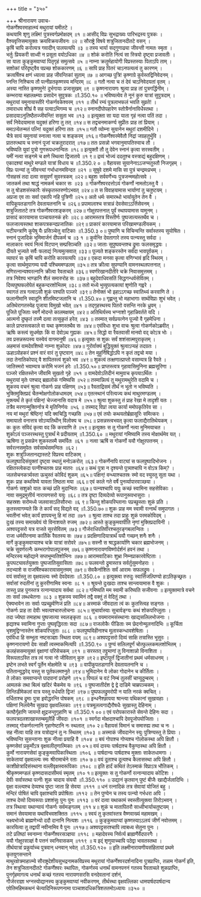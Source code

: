 +++
title = "३५०"

+++
श्रीनारायण उवाच-  
गोकर्णेश्वरमाहात्म्यं मथुरायां यमीतटे ।  
कथयामि शृणु लक्ष्मि! पुत्रस्वर्गप्रमोक्षदम् ॥१ ॥
आसीद् विप्रः सुभद्राख्यः पारिभद्रस्य पुत्रकः ।  
वैश्यवृत्तिसमायुक्तः क्रयविक्रयजीवनः ॥२ ॥
सौराष्ट्रे विषये शत्रुजितानदीतटे वसन् ।  
कृषिं चापि करोत्यत्र गवादीन् पालयत्यपि ॥३ ॥
तस्य भार्या सद्गुणाढ्या जीवन्ती नामतः स्मृता ।  
भर्तुः प्रियकरी साध्वी न प्रसूता वयोऽधिका ॥४ ॥
शोकं करोति नित्यं सा स्त्रियो दृष्ट्वा प्रजावतीः ।  
सा याता कुङ्कुमवाप्यां पितृगृहं समुत्सवे ॥५ ॥
नाम्ना क्रतुर्महायोगी विप्रस्तस्याः पिताऽपि ताम् ।  
सशोकां परिदृष्ट्वैव पप्रच्छ शोककारणम् ॥६ ॥
सापि प्राह पितरं चाऽनपत्यत्वं तु कारणम् ।  
क्रत्वर्षिश्च क्षणं ध्यात्वा प्राह जीवन्तिकां सुताम् ॥७ ॥
आगच्छ पुत्रि! कृष्णाग्रे कुर्वस्तद्विनिवेदनम् ।  
घ्नन्ति निश्चित्य तौ पत्नीव्रतकृष्णस्य मन्दिरम् ॥८ ॥
गतौ नत्वा च तं देवं चाऽनिवेदयतां वृतम् ।  
अस्या नास्ति कृष्णमुने! दुर्भगायाः प्रजासुखम् ॥९ ॥
कृष्णनारायणः श्रुत्वा प्राह तां पुत्रगर्द्धिनीम् ।  
कम्भराया महालक्ष्म्याः प्रसादेन सुपुत्रकः ॥1.350.१० ॥
भविष्यत्येव ते नूनं कुरु यात्रां सुपुत्रदाम् ।  
मथुरायां यमुनायास्तीरे गोकर्णवकेश्वरम् ॥११ ॥
तीर्थं रम्यं पुत्रलाभफलं भवति सुव्रते! ।  
तमाराधय शीघ्रं वै सह पत्याऽभिगम्य च ॥१२॥
स्नानदीपोपहारेण स्तोत्रैर्नानाविधैस्तथा ।  
प्रसादयाऽनुतिष्ठैतज्जीवन्ति! ससुता भव ॥१३ ॥
इत्युक्ता सा यदा याता गृहं नत्वा पतिं तदा ।  
सर्वं निवेदयामास यदुक्तं हरिणा तु तत् ॥१४॥
स तद्वचनमाकर्ण्य सुप्रीतः प्राह तां प्रियाम् ।  
ममाऽप्येतन्मतं पत्नि! यदुक्तं हरिणा ततः ॥१५॥
गतौ व्योम्ना सुयानेन मथुरां दशमीदिने ।  
चैत्रे सायं यमुनायां स्नात्वा नत्वा च शङ्करम् ॥१६॥
गोकर्णेश्वरमेवैतौ निद्रां जग्रहतुर्भुवि ।  
प्रातरुत्थाय च स्नानं पूजां चक्रतुरादरात् ॥१७॥
ततः प्रसन्नो भगवानुमापतिरुवाच तौ ।  
भविष्यति युवां पुत्रो गुणरूपधनान्वितः ॥१८॥
इत्युक्तौ तौ तु देवेन स्नानं कृत्वा सरस्वतीम् ।  
यमीं नत्वा सङ्गमे च क्षणे स्थित्वा द्विजातये ॥१ ९॥
द्रव्यं भोज्यं ददतुश्च वस्त्राद्यं बहुदक्षिणम् ।  
एकादश्यां माथुरे मण्डले यात्रां विधाय च ॥1.350.२ ० ॥
वैहायसा सुयानेनाऽऽजग्मतुस्तौ निजगृहम् ।  
विप्रः पत्न्यां तु जीवन्त्यां गर्भाधानमविन्दत ॥२१ ॥
सुषुवे दशमे मासि सा पुत्रं चन्द्रमःप्रभम् ।  
गोसहस्रं तदा दत्वा ससुवर्णं सुवस्त्रकम् ॥२२॥
बहुशः सर्ववर्णेभ्यः पुत्रजन्ममहोत्सवे ।  
जातकर्म तथा श्राद्धं नामकर्म चकार सः ॥२३ ॥
गोकर्णेश्वरदत्तोऽयं गोकर्णो नामतोऽस्तु वै ।  
स तु षोडशसंस्कारैः संस्कृतस्तरुणोऽभवत् ॥२४॥
त स विवाहयामास भार्याणां तु चतुष्टयम् ।  
अप्रजा एव ताः सर्वा एकापि नहि पुत्रिणी ॥२५॥
अतो धर्मः समारब्धो भार्यायु्तेन तेन वै ।  
वापिकूपतडागानि देवतायतनानि च ॥२६॥
प्रपामालाश्च सत्रान्नं देवसेवाऽऽर्त्तिसेवनम् ।  
शत्रुजितातटे तत्र गोकर्णेश्वरशङ्करम् ॥२७॥
गोक्षुरपत्तनात् पूर्वं स्थापयामास यामुनम् ।  
प्रासादं कारयामास पञ्चायतनकं हरेः ॥२८॥
आरामस्तत्र विस्तीर्णः पुष्पजात्यस्तथैव च ।  
फलजात्यस्तथा शाकपत्रकन्दप्रजातिकः ॥२९॥
प्राकारं कारयामास परिखामण्डलीयकम् ।  
घटीयन्त्राणि कूपेषु यैः प्रसिञ्चेत्तु वाटिकाः ॥1.350.३ ०॥
पुष्पाणि च विचिन्वन्ति सर्वास्तस्य सुयोषितः ।  
स्नानं पूजादिकं भूमिमार्जनं दीपकर्म च ॥३ १ ॥
कुर्वन्ति देवतागारे तस्य पत्न्यस्तु सर्वदा ।  
मालाकारः स्वयं नित्यं विटपान् सम्प्रसिञ्चति ॥३२॥
जाताः सुपुष्पवन्तश्च द्रुमाः फलसमृद्धयः ।  
दीयते भुज्यते सर्वैः फलाद्यं नित्यमुत्सवात् ॥३३॥
पूज्यते शङ्करस्तेन सर्वदा भावपूर्वकम् ।  
व्यापारं सः कृषिं चापि करोति कारयत्यपि ॥३४॥
एकदा मनसा कृत्वा वणिग्भावं हृदि स्थिरम् ।  
कृत्वा सार्थमुपागम्य ययौ पश्चिममण्डलम् ॥३५॥
तत्र क्रीत्वा सुपण्यानि वामनस्थलपत्तनात् ।  
मणिरत्नान्यश्वरत्नानि क्रीत्वा रैवताचले ॥३६॥
स्वर्णरेखानदीतीरे चक्रे निवासमुत्तमम् ।  
तत्र निवेश्य भाण्डानि शैलं समारुरोह सः ॥३७॥
बहुदेवाधिवसतिं सिद्धगन्धर्वसेवितम् ।  
दिव्यपुष्पफलोपेतं बहुकन्दरशोभितम् ॥३८॥
ततो मध्ये भुव्युपत्यकायां शृणोति गह्वरे ।  
स्वागतं तत्र गत्वाऽसौ शुकं पश्यति पञ्जरे ॥३९॥
तेनोक्तं भो इहाऽऽगच्छ स्वातिथ्यं करवाणि ते ।  
फलानीमानि स्वादूनि शीतमिष्टजलानि च ॥1.350.४०॥
गृह्णन्तु भो महाभागाः सार्थविप्राः शुभं भवेत् ।  
अतिथेरागतस्येह पूजाया विमुखो भवेत् ॥४१ ॥
तद्गृहस्थस्य पितरो वसन्ति नरके ध्रुवम् ।  
पूजिते पूजिताः स्वर्गे मोदन्ते कालमक्षयम् ॥४२॥
अतिथिर्यस्य भग्नाशो गृहान्निवर्तते यदि ।  
आत्मनो दुष्कृतं तस्मै दत्वा तत्सुकृतं हरेत् ॥४३ ॥
तस्मात् सर्वप्रयत्नेन पूज्यो वै गृहमेधिना ।  
काले प्राप्तस्त्वकाले वा यथा कृष्णस्तथैव सः ॥४४॥
एवंविधाः शुभा वाचः श्रुत्वा गोकर्णकोऽब्रवीत् ।  
ऋषिः कस्त्वं सुधर्मज्ञः किं वा देवोऽथ गुह्यकः ॥४५॥
सिद्धो वा रैवतवासी मानवो वद् कोऽत्र भोः ।  
तव प्रसन्नरूपस्य यस्येयं वागमानुषी ॥४६॥
इत्युक्तः स शुकः सर्वं शशंसात्मपुराकृतम् ।  
अहमासं वामदेवशिष्यो नाम्ना शुकोदरः ॥४७॥
गुरोर्वाक्यं बुद्धियुक्तं श्रुत्वाऽप्यहं तदग्रतः ।  
ऊहाऽपोहकरं प्रश्नं वारं वारं तु पृष्टवान् ॥४८॥
तेन मुहुर्निषिद्धोऽपि न कृतं तद्वचो मया ।  
तदा तेनातिकोपाद् वै शापितस्त्वं शुको भव ॥४९॥
शुकत्वं तत्क्षणात्प्राप्तो वसाम्यत्र हि रैवते ।  
जातिस्मरो भवाम्यत्र करोमि भजनं हरेः ॥1.350.५०॥
प्राप्तस्त्वत्र गृहावासिमुनिना ब्रह्मसूरिणा ।  
पञ्जरे रक्षितस्तेन जीवामि सुखतो गृहे ॥५१ ॥
वामदेवोऽतिदीनं मामुवाच कृपयाऽर्थितः ।  
मथुरायां मृतेः पश्चाद् ब्रह्मलोकं गमिष्यसि ॥५२॥
तस्मान्नित्यं तु मथुरामथुरेति वदामि च ।  
शुकस्य वचनं श्रुत्वा गोकर्णः प्राह पक्षिणम् ॥५३॥
रैवताद्रिसमं तीर्थं न भूतो न भविष्यति ।  
भुक्तिमुक्तिप्रदं चैतन्मोक्षगोलोकधामदम् ॥५४॥
एतत्स्थानं परित्यज्य कथं माथुरमण्डलम् ।  
मुक्त्यर्थं ते कृतं पक्षिन्! चेज्जानासि वदात्र मे ॥५५॥
श्रुत्वा शुकस्तु तं प्राह रेखा मे तादृशी यतः ।  
तत्रैव मरणान्मुक्तिर्नात्र मे मृतिनिर्णयः ॥५६ ॥
तस्माद् विप्र! त्वया कार्या ममोपकृतिरेव सा ।  
नय मां मथुरां श्रेष्ठिन्! यदि क्वचिद्धि गच्छसि ॥५७॥
एवं तयोः कथयतोर्ब्रह्मसूरिः समित्करः ।  
समायातो वनात्तत्र सोऽप्यतिथीन् विलोक्य च ॥५८॥
प्रसन्नस्त्वभवत् कृत्वा फलाद्यैरातिथेयकम् ।  
कः कुतः संविदं कृत्वा वद किं करवाणि ते ॥५९॥
इत्युक्तः स तु गोकर्णो नत्वा मुनिमयाचत ।  
शुकोऽयं पञ्जरस्थस्तु पुत्रार्थं मे प्रदीयताम् ॥1.350.६० ॥
मथुरायां गमिष्यामि तस्य मोक्षार्थमेव यत् ।  
ऋषिणा तु प्रसन्नेन शुकस्तस्मै समर्पितः ॥६१ ॥
नत्वा ऋषिं स गोकर्णो ययौ गोक्षुरपत्तनम् ।  
सर्वरत्नसमुपेतः सर्वसार्थसमन्वितः ॥६२।  
शुकः शत्रुञ्जितानद्यास्तटे विप्रस्य वाटिकाम् ।  
फलपुष्पादिसंयुक्तां दृष्ट्वा स्थातुं मनोऽकरोत् ॥६३॥
गोकर्णेनापि वाट्यां स फलपुष्पादिभोजनः ।  
रक्षितस्त्वेकदा पत्नीश्चतस्रः प्राह मातरः ॥६४॥
कथं पुत्रा न दृश्यन्ते पुत्र्यश्चापि न वोऽत्र किम्? ।  
जलसेचनकर्त्र्यस्ता ऊचुस्तं कोविदं शुकम् ॥६५॥
पक्षिन्! वन्ध्याश्चतस्रः स्मो वद स्युस्तु सुता यथा ।  
शुकः प्राह कथयिष्ये यावता तिष्ठता मया ॥६६॥
एवं काले गते वर्षे पुनर्व्यापारवाञ्छया ।  
गोकर्णः सशुको यातः कच्छं प्रति मुदान्वितः ॥६७॥
पत्न्यश्चापि ययुः कच्छं स्वामिना सहसेविकाः ।  
नावा समुद्रमुत्तीर्य नारायणसरो ययुः ॥६८॥
तत्र दृष्टा दिव्यदेव्यो रूपानुरूपभासुराः ।  
सहस्रशः सरोमध्ये जलवासाऽतिसौरभाः ॥६ ९॥
किन्तु शोकपरिम्लानाः पप्रच्छुस्ताः शुकं प्रति ।  
कुतस्त्वागम्यते किं ते कार्यं सद् विद्यते वद् ॥1.350.७०॥
शुकः प्राह मम स्वामी रत्नार्थं समुपागतः ।  
भवतीनां भवेत् कार्यं ज्ञापयन्तु हि मां तदा ॥७१ ॥
श्रुत्वा ताश्च तदा प्राहुः शुकं परमकोविदम् ।  
दुःखं तस्य समाख्येयं यो विनाशयते रुजम् ॥७२॥
आस्ते कुङ्कुमवापीति नृणां मुक्तिप्रदायिनी ।  
अश्वपट्टसरो यत्र राजते सुरसेवितम् ॥७३॥
गौर्जराधिपतिर्वीरश्चतुरङ्गबलान्वितः ।  
राजा धर्मवीरनामा कार्तिके रैवतस्य सः ॥७४॥
प्रदक्षिणादियात्रार्थं ययौ गच्छन् शनैः शनैः ।  
मार्गे कुङ्कुमवाप्याश्च चक्रे यात्रां सरोवरे ॥७५॥
सस्नौ स श्राद्धकार्याणि चकार ब्रह्मभोजनम् ।  
चक्रे सुवर्णरत्नैः कम्भरागोपालपूजनम् ॥७६॥
कृष्णनारायणविष्णोर्दर्शनं हवनं तथा ।  
मन्दिरस्य महोद्याने सप्तभूम्यतिशोभिनः ॥७७॥
आरामवाटिकाः शुभ्रा निम्नप्राकारवेष्टिताः ।  
कूपघट्यावर्तयुक्ताः पुष्पजातिसुवासिताः ॥७८॥
फलवन्तो द्रुमास्तत्र सर्वर्तुसुमनोहराः ।  
तदभ्याशे स राजर्षिश्चकारावासमुत्तमम् ॥७९॥
सेवकैर्नाशितः सर्वं आरामः सफलद्रुमः ।  
वयं सर्वास्तु ता वृक्षवल्ल्यः स्मो देवदेवताः ॥1.350.८० ॥
इत्युक्त्वा रुरुदुः स्वार्त्तिजल्पिण्यो हाऽतिकृच्छ्रतः ।  
सर्वासां रुदतीनां तु कुररीणामिव स्वनाः ॥८ १ ॥
श्रूयन्ते दुःखदाः ताश्च सान्त्वयामास वै शुकः ।  
तास्तु प्राह पुनस्तत्र रत्नान्यादाय सर्वथा ॥८२॥
गमिष्यति मम स्वामी करिष्यति सजीवनाः ॥
इत्युक्तमात्रे वचने ताः सर्वा लब्धचेतनाः ॥८३ ॥
शुकस्य स्वामिनं तद्वै वक्तुं तं वेदितुं तथा ।  
ऐक्यभावेन ताः सर्वाः पप्रच्छुर्वणिजं प्रति ॥८४॥
अस्माकं जीवदाता त्वं कः कुतस्त्विह सङ्गतः ।  
गोकर्णः प्राह ता देवीः भवत्यश्चारुलोचनाः ॥८५॥
सुचार्वास्याः सुचार्वङ्ग्यः कथं शोकपरिप्लुताः ।  
तदा ज्येष्ठा तमाहाथ पुष्पजात्या स्वलङ्कृता ॥८६ ॥
वयमारामसंस्थानाः खाद्यसलिलभोजनाः ।  
हृद्याश्च स्वामिना गुप्ताः पुष्पवृद्धिरताः सदा ॥८७॥
राजलोकैः पीडिताः स्म छेदनोन्मूलनादिभिः ॥
कूर्चिता भृशमुद्विग्नास्तेन शोकपरिप्लुताः ॥८८ ॥
फलपुष्पविहीनाश्च मूलास्कन्धावशेषिताः ।  
एवंविधा हि सम्भूता नष्टसञ्ज्ञाः स्थिता वयम् ॥८९॥
अश्वपट्टसरो दिव्यं साक्षि तत्रास्ति भूसुरः ।  
कृष्णनारायणो देवः साक्षी त्वस्माकमित्यपि ॥1.350.९० ॥
पुण्यं सलिलपूर्णं चोत्फुल्लकमलशोभितम् ।  
कलहंससमायुक्तं वृक्षाणां परिसेचकम् ॥९१ ॥
सरस्तत् तद्द्रुमाणां तु विनाशान्नो विनाशिता ।  
विरूपताऽस्ति तत्र त्वं गत्वा नो जीवितान् कुरु ॥९२॥
इष्टापूर्त्तं द्विजातीनां प्रथमं धर्मसाधनम् ।  
इष्टेन लभते स्वर्गं पूर्तेन मोक्षमेति च ॥९३ ॥
वापीकूपतडागानि देवतायतनानि च ।  
पतितान्युद्धरेद् यस्तु स पूर्तफलमश्नुते ॥९४॥
भूमिदानेन ये लोका गोदानेन च कीर्तिताः ।  
ते लोकाः समवाप्यन्ते पादपानां प्ररोहणे ॥९५॥
पिप्पलं च वटं निम्बं तुलसीं चाप्युदुम्बरम् ।  
आमलकं तथा बिल्वं खदिरं चैकमेव यः ॥९६ ॥
पुष्पजातीर्दश द्वे द्वे दाडिमे चाम्रपञ्चकम् ।  
तिन्तिडीमेकलां वात्र यस्तु वर्धयति द्विज! ॥९७॥
पुष्पफलद्रुमरोपी न याति नरकं क्वचित् ।  
वर्धिताश्च द्रुमाः पुत्रा इवोद्धरन्ति पोषकम् ॥९८ ॥
इन्धनैश्छायया श्रान्त्या पथिकानां सुखावहाः ।  
पक्षिणां निलयेनैव सुखदा वृक्षवल्लिकाः ॥९९॥
पत्रमूलत्वगाद्यैरौषधैः सुखास्तु देहिनाम् ।  
काष्ठैर्गृहाणि जायन्ते क्षुद्रजन्तुगृहाणि च ॥1.350.१ ००॥
एवं परोपकारास्ते सेवन्ते देहिनः सदा ।  
फलपत्रदलशाखास्तम्बमूलैर्हि जीवदाः ॥१०१ ॥
स्वर्गदा मोक्षदाश्चापि देवपूजोपयोजिताः ।  
तस्माद् गोकर्णरत्नानि गृहाणेष्टानि नः स्थलात् ॥१० २॥
वैहायसं विमानं च समारुह्य तथा च नः ।  
सह नीत्वा याहि तत्र यत्रोद्यानं तु नः स्थितम् ॥१०३ ॥
अस्माकं जीवदानेन स्युः पुत्रिण्यस्तु ते प्रियाः ।  
भविष्यन्ति सुसन्तानाः शुक नीत्वा प्रयाहि वै ॥१०४ ॥
बयं गोपाश्च गोप्यश्च गोलोकस्था अपि क्षितौ ।  
कृष्णसेवां प्रकुर्मोऽत्र वृक्षवलीतृणात्मिकाः ॥१ ०५॥
वयं दास्यः पार्षदाश्च वैकुण्ठस्था अपि क्षितौ ।  
कुर्मो नारायणसेवां कुङ्कुमवापिकास्थिताः ॥१०६ ॥
पार्षदान्यः पार्षदाश्च मुक्ताः साकेतधामगाः ।  
साकेतायां वृक्षवल्ल्यः स्मः श्रीरामार्चने रताः ॥१० ७॥
वयं दूताश्च दूत्यश्च कैलासस्था अपि क्षितौ ।  
काशीक्षेत्रादिसंस्थाना वल्लीवृक्षस्वरूपिकाः ॥१०८ ॥
इति हार्दं कथितं तेऽस्माकं विप्राऽत्र भौतिकम् ।  
श्रीकृष्णमण्डलं कृष्णदासदासीमयं स्मृतम् ॥१० १॥
इत्युक्तः स तु गोकर्णो रत्नान्यादाय कोटिशः ।  
देवीः सर्वास्तथा पत्नीः शुक चादाय संययौ ॥1.350.११० ॥
उद्यानं कृतवान् पुष्टं बीजैः खाद्यैर्जलादिभिः ।  
वृक्षा वल्ल्यश्च देव्यश्च पुष्टा जाता हि सेवया ॥१११ ॥
धनं रत्नादिकं तत्र सेवायां योजितं बहु ।  
मन्दिरं पोषितं चापि वृक्षाश्चापि प्रपोषिताः ॥११२ ॥
तेन पुण्येन च तस्य पत्न्यो गर्भधरा अपि ।  
ताश्च देव्यो दिव्यरूपाः प्रशशंसुः पुनः पुनः ॥११३ ॥
वरं दत्वा यथाकामं स्वस्तीत्युक्त्वा तिरोऽभवन् ।  
तत्र स्थित्वा यथान्यायं गोकर्णः सर्वमङ्गलम् ॥११ ४॥
शुकं च मातापितरौ साध्वीभार्याचतुष्टयम् ।  
समानं सेवयामास यथाविभवशक्तितः ॥११५ ॥
स्वयं तु कृतवांस्तत्र वैष्णवाख्यं महामखम् ।  
भक्ष्यभोज्ये ब्राह्मणेभ्यो ददौ दानानि नित्यशः ॥११६ ॥
कुङ्कुमवाप्यां कृष्णस्याऽऽलयं जीर्णं नवोत्तमम् ।  
कारयित्वा तु तद्वापीं नवीनामिव वै पुनः ॥११७॥
अश्वपट्टसरश्चापि त्वाबध्य सेतुना पुनः ।  
तटे प्रतिष्ठां स्वनाम्ना गोकर्णेश्वरसञ्ज्ञया ॥११८ ॥
महादेवस्य निर्वर्त्य ब्राह्मणैर्वेदपारगैः ।  
ययौ गोक्षुरसञ्ज्ञं वै पत्तनं स्वनिवासकम् ॥११९ ॥
य इद्ं शृणुयाच्चापि पठेद्वा भावतस्तथा ।  
तीर्थयात्रां प्रकुर्याच्च पुत्रवान् धनवान् भवेत् ॥1.350.१२० ॥
इति लक्ष्मीनारायणीयसंहितायां प्रथमे कृतयुगसन्ताने  
माथुरक्षेत्रमाहात्म्ये सौराष्ट्रदेशीयसुभद्रनामकविप्रस्य मथुरायां गोकर्णेश्वरदर्शनादिना पुत्रप्राप्तिः, तन्नाम गोकर्णं इति, तेन शत्रुजितानदीतटे गोकर्णेश्वरः स्थापितः, गोकर्णस्य धनार्थं वामनपननं गतस्य रैवताचले शुकप्राप्तिः, पुनर्गृहमागत्य धनार्थं कच्छं गतस्य नारायणसरसि वनदेवतानां दर्शनं,  
गौर्जरराज्ञा भग्नस्योद्यानस्य कुङ्कुमवाप्यां नवीकरणम्, तीर्थस्था वृक्षवल्लिका धामपार्षदपार्षदान्य एवेतिमहिमकथनं चेत्यादिनिरूपणनामा पञ्चाशदधिकत्रिशततमोऽध्यायः ॥३५० ॥
    
